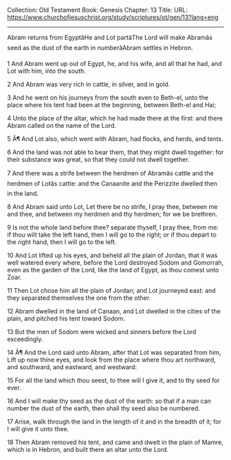 Collection: Old Testament
Book: Genesis
Chapter: 13
Title: 
URL: https://www.churchofjesuschrist.org/study/scriptures/ot/gen/13?lang=eng

---

Abram returns from EgyptâHe and Lot partâThe Lord will make Abramâs seed as the dust of the earth in numberâAbram settles in Hebron.

1 And Abram went up out of Egypt, he, and his wife, and all that he had, and Lot with him, into the south.

2 And Abram was very rich in cattle, in silver, and in gold.

3 And he went on his journeys from the south even to Beth-el, unto the place where his tent had been at the beginning, between Beth-el and Hai;

4 Unto the place of the altar, which he had made there at the first: and there Abram called on the name of the Lord.

5 Â¶ And Lot also, which went with Abram, had flocks, and herds, and tents.

6 And the land was not able to bear them, that they might dwell together: for their substance was great, so that they could not dwell together.

7 And there was a strife between the herdmen of Abramâs cattle and the herdmen of Lotâs cattle: and the Canaanite and the Perizzite dwelled then in the land.

8 And Abram said unto Lot, Let there be no strife, I pray thee, between me and thee, and between my herdmen and thy herdmen; for we be brethren.

9 Is not the whole land before thee? separate thyself, I pray thee, from me: if thou wilt take the left hand, then I will go to the right; or if thou depart to the right hand, then I will go to the left.

10 And Lot lifted up his eyes, and beheld all the plain of Jordan, that it was well watered every where, before the Lord destroyed Sodom and Gomorrah, even as the garden of the Lord, like the land of Egypt, as thou comest unto Zoar.

11 Then Lot chose him all the plain of Jordan; and Lot journeyed east: and they separated themselves the one from the other.

12 Abram dwelled in the land of Canaan, and Lot dwelled in the cities of the plain, and pitched his tent toward Sodom.

13 But the men of Sodom were wicked and sinners before the Lord exceedingly.

14 Â¶ And the Lord said unto Abram, after that Lot was separated from him, Lift up now thine eyes, and look from the place where thou art northward, and southward, and eastward, and westward:

15 For all the land which thou seest, to thee will I give it, and to thy seed for ever.

16 And I will make thy seed as the dust of the earth: so that if a man can number the dust of the earth, then shall thy seed also be numbered.

17 Arise, walk through the land in the length of it and in the breadth of it; for I will give it unto thee.

18 Then Abram removed his tent, and came and dwelt in the plain of Mamre, which is in Hebron, and built there an altar unto the Lord.
